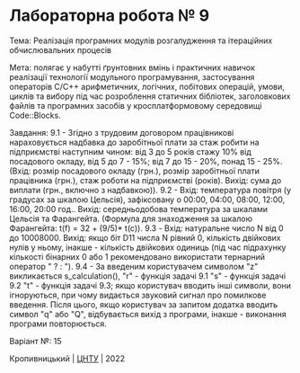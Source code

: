 ﻿# Лабораторна робота № 9

Тема: Реалізація програмних модулів розгалудження та ітераційних обчислювальних процесів

Мета: полягає у набутті ґрунтовних вмінь і практичних
навичок реалізації технології модульного програмування,
застосування операторів С/С++ арифметичних, логічних, побітових
операцій, умови, циклів та вибору під час розроблення статичних
бібліотек, заголовкових файлів та програмних засобів у
кросплатформовому середовищі Code::Blocks. 

Завдання: 9.1 - Згідно з трудовим договором працівникові нараховується надбавка до заробітньої плати за стаж робити на підприємстві наступним чином: від 3 до 5 років стажу 10% від посадового окладу, від 5 до 7 - 15%; від 7 до 15 - 20%, понад 15 - 25%. (Вхід: розмір посадового окладу (грн.), розмір заробітньої плати працівника (грн.), стаж роботи на підприємстві (років). Вихід: сума до виплати (грн., включно з надбавкою)).
9.2 - Вхід: температура повітря (у градусах за шкалою Цельсія), зафіксовану о 00:00, 04:00, 08:00, 12:00, 16:00, 20:00 год.. Вихід: середньодобова температура за шкалами Цельсія та Фарангейта. (Формула для знаходження за шкалою Фарангейта: t(f) = 32 + (9/5)* t(c)).
9.3 - Вхід: натуральне число N від 0 до 10008000. Вихід: якщо біт D11 числа N рівний 0, кількість двійкових нулів у ньому, інакше - кількість двійкових одиниць (під час підрахунку кількості бінарних 0 або 1 рекомендовано використати тернарний оператор " ? : ").
9.4 - За введеним користувачем символом "z" викликається s_calculation(), "r" - функція  задачі 9.1 "s" - функція  задачі 9.2 "t" - функція  задачі 9.3; якщо користувач вводить інші символи, вони ігноруються, при чому видається звуковий сигнал про помилкове введення. Після цього, якщо користувач за запитом додатка вводить символ "q" або "Q", відбувається вихід з програми, інакше - виконання програми повторюється.

Варіант №: 15


Кропивницький | <a href="http://www.kntu.kr.ua/">ЦНТУ</a> | 2022